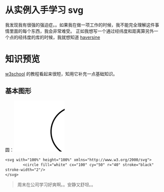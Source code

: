 # 从实例入手学习 svg
我发现我有很强的强迫症。。如果我在做一项工作的时候，我不能完全理解这件事情里面的每个东西，我会非常难受。
正如我想写一个通过经纬度和距离算另外一个点的经纬度的库的时候，我就想知道 [haversine](https://en.wikipedia.org/wiki/Haversine_formula)

# 知识预览

[w3school](http://www.w3school.com.cn/svg/index.asp) 的教程看起来很短，知用它补充一点基础知识。

## 基本图形
圆：![circle](./circle.svg)

```
<svg with="100%" height="100%" xmlns="http://www.w3.org/2000/svg">
        <circle fill="white" cx="100" cy="50" r="40" stroke="black" stroke-width="2"/>
</svg>

```



> 周末在公司学习好爽啊。。安静又舒坦。。
